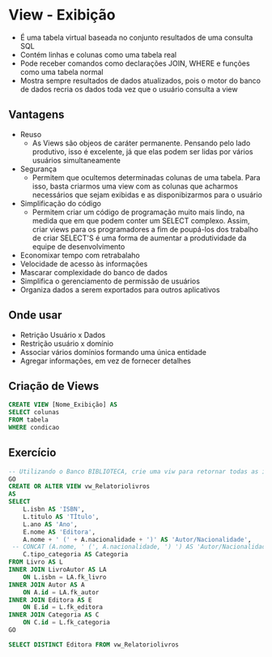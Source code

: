 # View - Exibição
* É uma tabela virtual baseada no conjunto resultados de uma consulta SQL
* Contém linhas e colunas como uma tabela real
* Pode receber comandos como declarações JOIN, WHERE e funções como uma tabela normal
* Mostra sempre resultados de dados atualizados, pois o motor do banco de dados recria os dados toda vez que o usuário consulta a view

## Vantagens
* Reuso
  * As Views são objeos de caráter permanente. Pensando pelo lado produtivo, isso é excelente, já que elas podem ser lidas por vários usuários simultaneamente
* Segurança
  * Permitem que ocultemos determinadas colunas de uma tabela. Para isso, basta criarmos uma view com as colunas que acharmos necessários que sejam exibidas e as disponibizarmos para o usuário
* Simplificação do código
  * Permitem criar um código de programação muito mais lindo, na medida que em que podem conter um SELECT complexo. Assim, criar views para os programadores a fim de poupá-los dos trabalho de criar SELECT'S é uma forma de aumentar a produtividade da equipe de desenvolvimento
* Economixar tempo com retrabalaho
* Velocidade de acesso às informações
* Mascarar complexidade do banco de dados
* Simplifica o gerenciamento de permissão de usuários
* Organiza dados a serem exportados para outros aplicativos

## Onde usar
* Retrição Usuário x Dados
* Restrição usuário x domínio
* Associar vários domínios formando uma única entidade
* Agregar informações, em vez de fornecer detalhes

## Criação de Views
```sql
CREATE VIEW [Nome_Exibição] AS
SELECT colunas
FROM tabela
WHERE condicao
```

## Exercício
```sql
-- Utilizando o Banco BIBLIOTECA, crie uma viw para retornar todas as informações conforme a tabela do PDF
GO
CREATE OR ALTER VIEW vw_Relatoriolivros
AS
SELECT 
	L.isbn AS 'ISBN',
	L.titulo AS 'TÍtulo',
	L.ano AS 'Ano',
	E.nome AS 'Editora',
	A.nome + ' (' + A.nacionalidade + ')' AS 'Autor/Nacionalidade',
 -- CONCAT (A.nome, ' (', A.nacionalidade, ') ') AS 'Autor/Nacionalidade' -- OUTRA FORMA DE MOSTRAR O Autor e Nacionalidade
	C.tipo_categoria AS Categoria
FROM Livro AS L
INNER JOIN LivroAutor AS LA 
	ON L.isbn = LA.fk_livro
INNER JOIN Autor AS A 
	ON A.id = LA.fk_autor
INNER JOIN Editora AS E 
	ON E.id = L.fk_editora
INNER JOIN Categoria AS C 
	ON C.id = L.fk_categoria
GO

SELECT DISTINCT Editora FROM vw_Relatoriolivros
```
